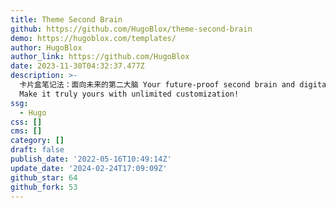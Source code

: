 ```yaml
---
title: Theme Second Brain
github: https://github.com/HugoBlox/theme-second-brain
demo: https://hugoblox.com/templates/
author: HugoBlox
author_link: https://github.com/HugoBlox
date: 2023-11-30T04:32:37.477Z
description: >-
  卡片盒笔记法：面向未来的第二大脑 Your future-proof second brain and digital garden for free!
  Make it truly yours with unlimited customization!
ssg:
  - Hugo
css: []
cms: []
category: []
draft: false
publish_date: '2022-05-16T10:49:14Z'
update_date: '2024-02-24T17:09:09Z'
github_star: 64
github_fork: 53
---
```

